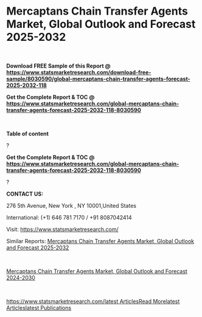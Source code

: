 <h1>Mercaptans Chain Transfer Agents Market, Global Outlook and Forecast 2025-2032</h1><br/><p><strong>Download FREE Sample of this Report @ <a href="https://www.statsmarketresearch.com/download-free-sample/8030590/global-mercaptans-chain-transfer-agents-forecast-2025-2032-118">https://www.statsmarketresearch.com/download-free-sample/8030590/global-mercaptans-chain-transfer-agents-forecast-2025-2032-118</a></strong></p>
 
 
 
 <div><b>Get the Complete Report & TOC @ <a href="https://www.statsmarketresearch.com/global-mercaptans-chain-transfer-agents-forecast-2025-2032-118-8030590">https://www.statsmarketresearch.com/global-mercaptans-chain-transfer-agents-forecast-2025-2032-118-8030590</a></b></div>
 
 
 
 <p><br />
 
 <b>Table of content</b></p>
 
 
 
 <p>? </p>
 
 
 
 <div><b>Get the Complete Report & TOC @ <a href="https://www.statsmarketresearch.com/global-mercaptans-chain-transfer-agents-forecast-2025-2032-118-8030590">https://www.statsmarketresearch.com/global-mercaptans-chain-transfer-agents-forecast-2025-2032-118-8030590</a></b></div>
 
 
 
 <p>? </p>
 
 
 
 <p><b>CONTACT US:</b><br />
 
 276 5th Avenue, New York , NY 10001,United States<br />
 
 International: (+1) 646 781 7170 / +91 8087042414<br />
 
 Visit: <a href="https://www.statsmarketresearch.com/">https://www.statsmarketresearch.com/</a><br />
 
 Similar Reports: <a href="https://www.statsmarketresearch.com/global-mercaptans-chain-transfer-agents-forecast-2025-2032-118-8030590">Mercaptans Chain Transfer Agents Market, Global Outlook and Forecast 2025-2032 </a><br />
 
 <br />
 
 <a href="https://www.statsmarketresearch.com/global-mercaptans-chain-transfer-agents-forecast-2025-2032-118-8030590">Mercaptans Chain Transfer Agents Market, Global Outlook and Forecast 2024-2030</a><br />
 
 <br />
 
 <a href="https://gyeongbokgung.com">https://www.statsmarketresearch.com/</a><a href="https://hallyeomaritime.com">latest Articles</a><a href="https://jingwansa.com">Read More</a><a href="https://nguoiviet.jp/">latest Articles</a><a href="https://www.intelmarketresearch.com/">latest Publications</a></p>